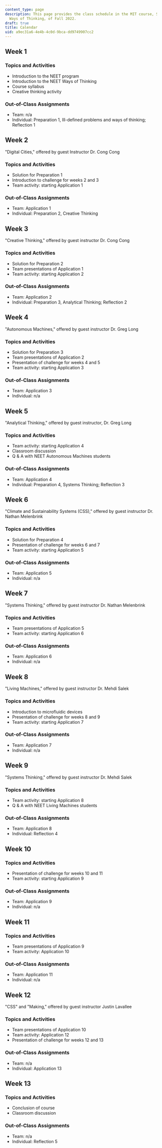 ```yaml
---
content_type: page
description: This page provides the class schedule in the MIT course, SP.248 NEET
  Ways of Thinking, of Fall 2022.
draft: true
title: Calendar
uid: a9ec31a6-4e4b-4c0d-9bca-dd9749907cc2
---
```

## Week 1 

### Topics and Activities

- Introduction to the NEET program
- Introduction to the NEET Ways of Thinking
- Course syllabus
- Creative thinking activity

### Out-of-Class Assignments

- Team: n/a
- Individual: Preparation 1, Ill-defined problems and ways of thinking; Reflection 1

## Week 2

"Digital Cities," offered by guest Instructor Dr. Cong Cong

### Topics and Activities

- Solution for Preparation 1
- Introduction to challenge for weeks 2 and 3
- Team activity: starting Application 1

### Out-of-Class Assignments

- Team: Application 1
- Individual: Preparation 2, Creative Thinking

## Week 3

"Creative Thinking," offered by guest instructor Dr. Cong Cong

### Topics and Activities

- Solution for Preparation 2
- Team presentations of Application 1 
- Team activity: starting Application 2

### Out-of-Class Assignments

- Team: Application 2
- Individual: Preparation 3, Analytical Thinking; Reflection 2

## Week 4

"Autonomous Machines," offered by guest instructor Dr. Greg Long

### Topics and Activities

- Solution for Preparation 3
- Team presentations of Application 2
- Presentation of challenge for weeks 4 and 5
- Team activity: starting Application 3

### Out-of-Class Assignments

- Team: Application 3
- Individual: n/a

## Week 5

"Analytical Thinking," offered by guest instructor, Dr. Greg Long

### Topics and Activities

- Team activity: starting Application 4
- Classroom discussion
- Q & A with NEET Autonomous Machines students

### Out-of-Class Assignments

- Team: Application 4
- Individual: Preparation 4, Systems Thinking; Reflection 3

## Week 6

"Climate and Sustainability Systems (CSS)," offered by guest instructor Dr. Nathan Melenbrink

### Topics and Activities

- Solution for Preparation 4
- Presentation of challenge for weeks 6 and 7
- Team activity: starting Application 5

### Out-of-Class Assignments

- Team: Application 5
- Individual: n/a

## Week 7

"Systems Thinking," offered by guest instructor Dr. Nathan Melenbrink

### Topics and Activities

- Team presentations of Application 5
- Team activity: starting Application 6

### Out-of-Class Assignments

- Team: Application 6
- Individual: n/a

## Week 8

"Living Machines," offered by guest instructor Dr. Mehdi Salek

### Topics and Activities

- Introduction to microfluidic devices
- Presentation of challenge for weeks 8 and 9
- Team activity: starting Application 7

### Out-of-Class Assignments

- Team: Application 7
- Individual: n/a

## Week 9

"Systems Thinking," offered by guest instructor Dr. Mehdi Salek

### Topics and Activities

- Team activity: starting Application 8 
- Q & A with NEET Living Machines students

### Out-of-Class Assignments

- Team: Application 8
- Individual: Reflection 4

## Week 10

### Topics and Activities

- Presentation of challenge for weeks 10 and 11
- Team activity: starting Application 9

### Out-of-Class Assignments

- Team: Application 9
- Individual: n/a

## Week 11

### Topics and Activities

- Team presentations of Application 9
- Team activity: Application 10

### Out-of-Class Assignments

- Team: Application 11
- Individual: n/a

## Week 12

"CSS" and "Making," offered by guest instructor Justin Lavallee

### Topics and Activities

- Team presentations of Application 10
- Team activity: Application 12
- Presentation of challenge for weeks 12 and 13

### Out-of-Class Assignments

- Team: n/a
- Individual: Application 13

## Week 13

### Topics and Activities

- Conclusion of course
- Classroom discussion

### Out-of-Class Assignments

- Team: n/a
- Individual: Reflection 5